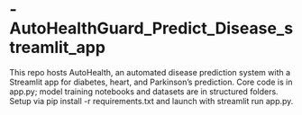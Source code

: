 # -AutoHealthGuard_Predict_Disease_streamlit_app
This repo hosts AutoHealth, an automated disease prediction system with a Streamlit app for diabetes, heart, and Parkinson’s prediction. Core code is in app.py; model training notebooks and datasets are in structured folders. Setup via pip install -r requirements.txt and launch with streamlit run app.py.
